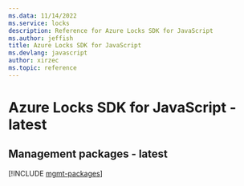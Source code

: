 ```yaml
---
ms.data: 11/14/2022
ms.service: locks
description: Reference for Azure Locks SDK for JavaScript
ms.author: jeffish
title: Azure Locks SDK for JavaScript
ms.devlang: javascript
author: xirzec
ms.topic: reference
---
```

# Azure Locks SDK for JavaScript - latest

## Management packages - latest
[!INCLUDE [mgmt-packages](locks-mgmt-index.md)]